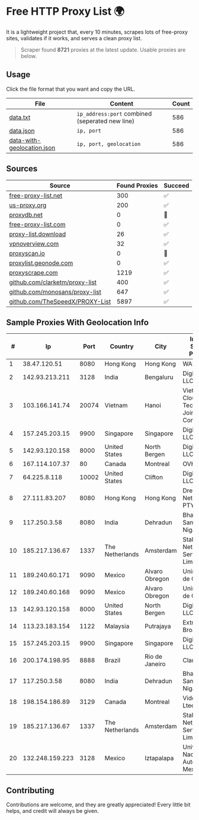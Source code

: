 
# Free HTTP Proxy List 🌍

It is a lightweight project that, every 10 minutes, scrapes lots of free-proxy sites, validates if it works, and serves a clean proxy list.


> Scraper found **8721** proxies at the latest update. Usable proxies are below.

## Usage

Click the file format that you want and copy the URL.


|File|Content|Count|
|----|-------|-----|
|[data.txt](https://raw.githubusercontent.com/themiralay/Proxy-List-World/master/data.txt)|`ip_address:port` combined (seperated new line)|586|
|[data.json](https://raw.githubusercontent.com/themiralay/Proxy-List-World/master/data.json)|`ip, port`|586|
|[data-with-geolocation.json](https://raw.githubusercontent.com/themiralay/Proxy-List-World/master/data-with-geolocation.json)|`ip, port, geolocation`|586|

## Sources

|Source|Found Proxies|Succeed|
|------|-------------|-------|
|[free-proxy-list.net](https://free-proxy-list.net)|300|✅|
|[us-proxy.org](https://www.us-proxy.org)|200|✅|
|[proxydb.net](http://proxydb.net)|0|🚫|
|[free-proxy-list.com](https://free-proxy-list.com/?page=&port=&type%5B%5D=http&type%5B%5D=https&up_time=0&search=Search)|0|✅|
|[proxy-list.download](https://www.proxy-list.download/HTTP)|26|✅|
|[vpnoverview.com](https://vpnoverview.com/privacy/anonymous-browsing/free-proxy-servers)|32|✅|
|[proxyscan.io](https://www.proxyscan.io)|0|🚫|
|[proxylist.geonode.com](https://proxylist.geonode.com/api/proxy-list?limit=300&page=1&sort_by=lastChecked&sort_type=desc&protocols=http,https)|0|✅|
|[proxyscrape.com](https://api.proxyscrape.com/v2/?request=displayproxies&protocol=http&timeout=10000&country=all&ssl=all&anonymity=all)|1219|✅|
|[github.com/clarketm/proxy-list](https://raw.githubusercontent.com/clarketm/proxy-list/master/proxy-list-raw.txt)|400|✅|
|[github.com/monosans/proxy-list](https://raw.githubusercontent.com/monosans/proxy-list/main/proxies/http.txt)|647|✅|
|[github.com/TheSpeedX/PROXY-List](https://raw.githubusercontent.com/TheSpeedX/PROXY-List/master/http.txt)|5897|✅|


## Sample Proxies With Geolocation Info

|#|Ip|Port|Country|City|Internet Service Provider|
|-|--|----|-------|----|-------------------------|
|1|38.47.120.51|8080|Hong Kong|Hong Kong|WAP.AC LTD|
|2|142.93.213.211|3128|India|Bengaluru|DigitalOcean, LLC|
|3|103.166.141.74|20074|Vietnam|Hanoi|Viet NAM Cloud Technology Joint Stock Company|
|4|157.245.203.15|9900|Singapore|Singapore|DigitalOcean, LLC|
|5|142.93.120.158|8000|United States|North Bergen|DigitalOcean, LLC|
|6|167.114.107.37|80|Canada|Montreal|OVH SAS|
|7|64.225.8.118|10002|United States|Clifton|DigitalOcean, LLC|
|8|27.111.83.207|8080|Hong Kong|Hong Kong|Dreamscape Networks PTY LTD|
|9|117.250.3.58|8080|India|Dehradun|Bharat Sanchar Nigam Ltd|
|10|185.217.136.67|1337|The Netherlands|Amsterdam|Stallion Network Services Limited|
|11|189.240.60.171|9090|Mexico|Alvaro Obregon|Uninet S.A. de C.V.|
|12|189.240.60.168|9090|Mexico|Alvaro Obregon|Uninet S.A. de C.V.|
|13|142.93.120.158|8000|United States|North Bergen|DigitalOcean, LLC|
|14|113.23.183.154|1122|Malaysia|Putrajaya|Extreme Broadband|
|15|157.245.203.15|9900|Singapore|Singapore|DigitalOcean, LLC|
|16|200.174.198.95|8888|Brazil|Rio de Janeiro|Claro S.A|
|17|117.250.3.58|8080|India|Dehradun|Bharat Sanchar Nigam Ltd|
|18|198.154.186.89|3129|Canada|Montreal|Videotron Ltee|
|19|185.217.136.67|1337|The Netherlands|Amsterdam|Stallion Network Services Limited|
|20|132.248.159.223|3128|Mexico|Iztapalapa|Universidad Nacional Autonoma de Mexico|



## Contributing

Contributions are welcome, and they are greatly appreciated! Every
little bit helps, and credit will always be given.

